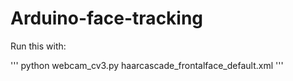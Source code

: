 # Arduino-face-tracking

Run this with:

'''
python webcam_cv3.py haarcascade_frontalface_default.xml
'''
